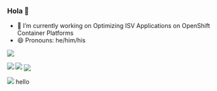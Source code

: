 ### Hola 👋
- 🔭 I’m currently working on Optimizing ISV Applications on OpenShift Container Platforms
- 😄 Pronouns: he/him/his



<!--
**krishvoor/krishvoor** is a ✨ _special_ ✨ repository because its `README.md` (this file) appears on your GitHub profile.
-->

![](https://github-profile-trophy.vercel.app/?username=krishvoor&theme=dracula)

<a>
  <img align="left" src="https://github-profile-summary-cards.vercel.app/api/cards/most-commit-language?username=krishvoor&theme=dracula" />
</a>

<a>
  <img align='float:right' src="https://github-readme-stats.vercel.app/api?username=krishvoor&theme=dracula"/>
</a>

<a>
  <img align="center" src="https://github-profile-summary-cards.vercel.app/api/cards/repos-per-language?username=krishvoor&theme=dracula" />
</a>


![](https://github-profile-summary-cards.vercel.app/api/cards/profile-details?username=krishvoor&theme=dracula)
hello
